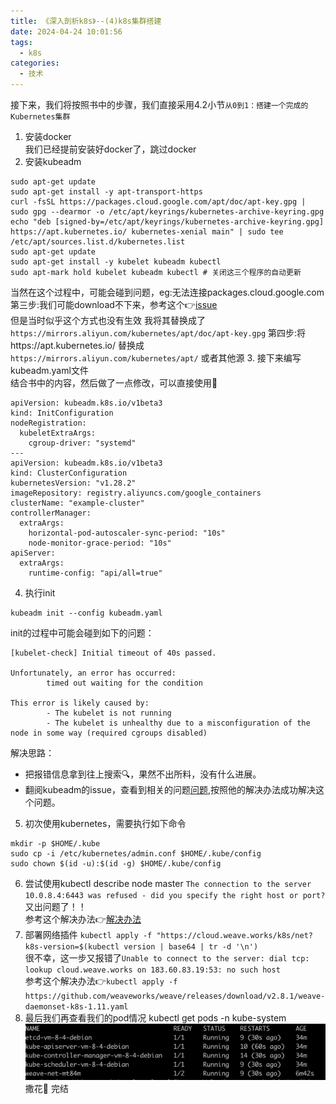```yaml
---
title: 《深入剖析k8s》--(4)k8s集群搭建
date: 2024-04-24 10:01:56
tags:
  - k8s
categories:
  - 技术
---
```

接下来，我们将按照书中的步骤，我们直接采用4.2小节`从0到1：搭建一个完成的Kubernetes集群`
1. 安装docker<br>
我们已经提前安装好docker了，跳过docker<br>
2. 安装kubeadm<br>
```shell
sudo apt-get update
sudo apt-get install -y apt-transport-https
curl -fsSL https://packages.cloud.google.com/apt/doc/apt-key.gpg | sudo gpg --dearmor -o /etc/apt/keyrings/kubernetes-archive-keyring.gpg
echo "deb [signed-by=/etc/apt/keyrings/kubernetes-archive-keyring.gpg] https://apt.kubernetes.io/ kubernetes-xenial main" | sudo tee /etc/apt/sources.list.d/kubernetes.list
sudo apt-get update
sudo apt-get install -y kubelet kubeadm kubectl
sudo apt-mark hold kubelet kubeadm kubectl # 关闭这三个程序的自动更新
```
当然在这个过程中，可能会碰到问题，eg:无法连接packages.cloud.google.com<br>
第三步:我们可能download不下来，参考这个👉[issue](https://github.com/kubernetes/k8s.io/pull/4837#issuecomment-1446426585)<br>
但是当时似乎这个方式也没有生效 我将其替换成了 `https://mirrors.aliyun.com/kubernetes/apt/doc/apt-key.gpg`
第四步:将https://apt.kubernetes.io/ 替换成 `https://mirrors.aliyun.com/kubernetes/apt/` 或者其他源
3. 接下来编写kubeadm.yaml文件<br>
结合书中的内容，然后做了一点修改，可以直接使用🤔
```shell
apiVersion: kubeadm.k8s.io/v1beta3
kind: InitConfiguration
nodeRegistration:
  kubeletExtraArgs:
    cgroup-driver: "systemd"
---
apiVersion: kubeadm.k8s.io/v1beta3
kind: ClusterConfiguration
kubernetesVersion: "v1.28.2"
imageRepository: registry.aliyuncs.com/google_containers
clusterName: "example-cluster"
controllerManager:
  extraArgs:
    horizontal-pod-autoscaler-sync-period: "10s"
    node-monitor-grace-period: "10s"
apiServer:
  extraArgs:
    runtime-config: "api/all=true"
```
4. 执行init<br>
```shell
kubeadm init --config kubeadm.yaml
```
init的过程中可能会碰到如下的问题：
```shell
[kubelet-check] Initial timeout of 40s passed.

Unfortunately, an error has occurred:
        timed out waiting for the condition

This error is likely caused by:
        - The kubelet is not running
        - The kubelet is unhealthy due to a misconfiguration of the node in some way (required cgroups disabled)
```
解决思路：<br>
* 把报错信息拿到往上搜索🔍，果然不出所料，没有什么进展。
* 翻阅kubeadm的issue，查看到相关的问题[问题](https://github.com/kubernetes/kubeadm/issues/2851#issuecomment-1535770518),按照他的解决办法成功解决这个问题。
5. 初次使用kubernetes，需要执行如下命令
```shell
mkdir -p $HOME/.kube
sudo cp -i /etc/kubernetes/admin.conf $HOME/.kube/config
sudo chown $(id -u):$(id -g) $HOME/.kube/config
```
6. 尝试使用kubectl describe node master
`The connection to the server 10.0.8.4:6443 was refused - did you specify the right host or port?` 又出问题了！！<br>
参考这个解决办法👉[解决办法](https://stackoverflow.com/questions/56737867/the-connection-to-the-server-x-x-x-6443-was-refused-did-you-specify-the-right)
7. 部署网络插件 
`kubectl apply -f "https://cloud.weave.works/k8s/net?k8s-version=$(kubectl version | base64 | tr -d '\n')`<br>
很不幸，这一步又报错了`Unable to connect to the server: dial tcp: lookup cloud.weave.works on 183.60.83.19:53: no such host`<br>
参考这个解决办法👉`kubectl apply -f https://github.com/weaveworks/weave/releases/download/v2.8.1/weave-daemonset-k8s-1.11.yaml`
8. 最后我们再查看我们的pod情况 kubectl get pods -n kube-system
![img.png](../images/imgk8s.png)
撒花🎉 完结

